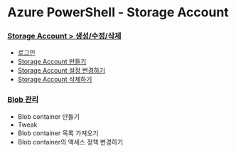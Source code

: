 # Azure PowerShell - Storage Account 

### [Storage Account > 생성/수정/삭제](https://github.com/jiyongseong/AzureCommon/tree/master/powershell/azure/storage_account/0_basic)
* [로그인](https://github.com/jiyongseong/AzureCommon/tree/master/powershell/azure/storage_account/0_basic#로그인)
* [Storage Account 만들기](https://github.com/jiyongseong/AzureCommon/tree/master/powershell/azure/storage_account/0_basic#storage-account-만들기)
* [Storage Account 설정 변경하기](https://github.com/jiyongseong/AzureCommon/tree/master/powershell/azure/storage_account/0_basic#storage-account-설정-변경하기)
* [Storage Account 삭제하기](https://github.com/jiyongseong/AzureCommon/tree/master/powershell/azure/storage_account/0_basic#storage-account-삭제하기)

### [Blob 관리](https://github.com/jiyongseong/AzureCommon/tree/master/powershell/azure/storage_account/1_blob)
* Blob container 만들기 
* Tweak
* Blob container 목록 가져오기
* Blob container의 액세스 정책 변경하기